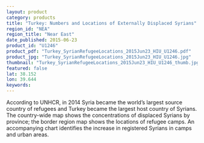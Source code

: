 ```yaml
---
layout: product
category: products
title: "Turkey: Numbers and Locations of Externally Displaced Syrians"
region_id: "NEA"
region_title: "Near East"
date_published: 2015-06-23
product_id: "U1246"
product_pdf: "Turkey_SyrianRefugeeLocations_2015Jun23_HIU_U1246.pdf"
product_jpg: "Turkey_SyrianRefugeeLocations_2015Jun23_HIU_U1246.jpg"
thumbnail: "Turkey_SyrianRefugeeLocations_2015Jun23_HIU_U1246_thumb.jpg"
featured: false
lat: 38.152
lon: 39.644
keywords:
---
```

According to UNHCR, in 2014 Syria became the world’s largest source country of refugees and Turkey became the largest host country of Syrians. The country-wide map shows the concentrations of displaced Syrians by province; the border region map shows the locations of refugee camps. An accompanying chart identifies the increase in registered Syrians in camps and urban areas.
